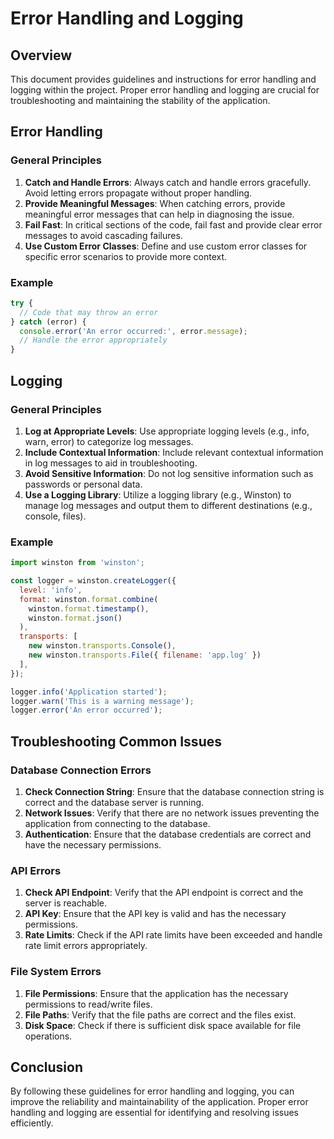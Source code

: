 # Error Handling and Logging

## Overview

This document provides guidelines and instructions for error handling and logging within the project. Proper error handling and logging are crucial for troubleshooting and maintaining the stability of the application.

## Error Handling

### General Principles

1. **Catch and Handle Errors**: Always catch and handle errors gracefully. Avoid letting errors propagate without proper handling.
2. **Provide Meaningful Messages**: When catching errors, provide meaningful error messages that can help in diagnosing the issue.
3. **Fail Fast**: In critical sections of the code, fail fast and provide clear error messages to avoid cascading failures.
4. **Use Custom Error Classes**: Define and use custom error classes for specific error scenarios to provide more context.

### Example

```javascript
try {
  // Code that may throw an error
} catch (error) {
  console.error('An error occurred:', error.message);
  // Handle the error appropriately
}
```

## Logging

### General Principles

1. **Log at Appropriate Levels**: Use appropriate logging levels (e.g., info, warn, error) to categorize log messages.
2. **Include Contextual Information**: Include relevant contextual information in log messages to aid in troubleshooting.
3. **Avoid Sensitive Information**: Do not log sensitive information such as passwords or personal data.
4. **Use a Logging Library**: Utilize a logging library (e.g., Winston) to manage log messages and output them to different destinations (e.g., console, files).

### Example

```javascript
import winston from 'winston';

const logger = winston.createLogger({
  level: 'info',
  format: winston.format.combine(
    winston.format.timestamp(),
    winston.format.json()
  ),
  transports: [
    new winston.transports.Console(),
    new winston.transports.File({ filename: 'app.log' })
  ],
});

logger.info('Application started');
logger.warn('This is a warning message');
logger.error('An error occurred');
```

## Troubleshooting Common Issues

### Database Connection Errors

1. **Check Connection String**: Ensure that the database connection string is correct and the database server is running.
2. **Network Issues**: Verify that there are no network issues preventing the application from connecting to the database.
3. **Authentication**: Ensure that the database credentials are correct and have the necessary permissions.

### API Errors

1. **Check API Endpoint**: Verify that the API endpoint is correct and the server is reachable.
2. **API Key**: Ensure that the API key is valid and has the necessary permissions.
3. **Rate Limits**: Check if the API rate limits have been exceeded and handle rate limit errors appropriately.

### File System Errors

1. **File Permissions**: Ensure that the application has the necessary permissions to read/write files.
2. **File Paths**: Verify that the file paths are correct and the files exist.
3. **Disk Space**: Check if there is sufficient disk space available for file operations.

## Conclusion

By following these guidelines for error handling and logging, you can improve the reliability and maintainability of the application. Proper error handling and logging are essential for identifying and resolving issues efficiently.
